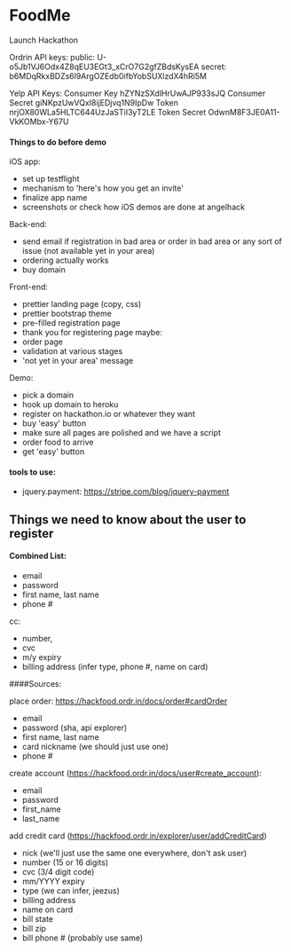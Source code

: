 FoodMe
======

Launch Hackathon


Ordrin API keys:
public: U-o5Jb1VJ6Odx4Z8qEU3EGt3_xCrO7G2gfZBdsKysEA
secret: b6MDqRkxBDZs6l9ArgOZEdb0ifbYobSUXlzdX4hRi5M

Yelp API Keys:
Consumer Key  hZYNzSXdlHrUwAJP933sJQ
Consumer Secret giNKpzUwVQxI8ijEDjvq1N9IpDw
Token nrjOX80WLa5HLTC644UzJaSTiI3yT2LE
Token Secret  OdwnM8F3JE0A11-VkKOMbx-Y67U


#### Things to do before demo
iOS app:
- set up testflight
- mechanism to 'here's how you get an invite'
- finalize app name
- screenshots or check how iOS demos are done at angelhack

Back-end:
- send email if registration in bad area or order in bad area or any sort of issue (not available yet in your area)
- ordering actually works
- buy domain

Front-end:
- prettier landing page (copy, css)
- prettier bootstrap theme
- pre-filled registration page
- thank you for registering page
maybe:
- order page
- validation at various stages
- 'not yet in your area' message

Demo:
- pick a domain
- hook up domain to heroku
- register on hackathon.io or whatever they want
- buy 'easy' button
- make sure all pages are polished and we have a script
- order food to arrive
- get 'easy' button

#### tools to use:
- jquery.payment: https://stripe.com/blog/jquery-payment


Things we need to know about the user to register
-------------------------------------------------
#### Combined List:
- email
- password
- first name, last name
- phone #

cc:
- number,
- cvc
- m/y expiry
- billing address
(infer type, phone #, name on card)

####Sources:

place order: https://hackfood.ordr.in/docs/order#cardOrder
- email
- password (sha, api explorer)
- first name, last name
- card nickname (we should just use one)
- phone #

create account (https://hackfood.ordr.in/docs/user#create_account):
- email
- password
- first_name
- last_name

add credit card (https://hackfood.ordr.in/explorer/user/addCreditCard)
- nick (we'll just use the same one everywhere, don't ask user)
- number (15 or 16 digits)
- cvc (3/4 digit code)
- mm/YYYY expiry
- type (we can infer, jeezus)
- billing address
- name on card
- bill state
- bill zip
- bill phone # (probably use same)


